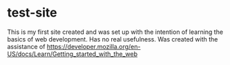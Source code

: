 # test-site
This is my first site created and was set up with the intention of learning the basics of web development. Has no real usefulness. 
Was created with the assistance of https://developer.mozilla.org/en-US/docs/Learn/Getting_started_with_the_web
